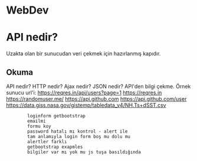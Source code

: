 # WebDev

# API nedir?
Uzakta olan bir sunucudan veri çekmek için hazırlanmış kapıdır.
## Okuma
API nedir? HTTP nedir? Ajax nedir? JSON nedir? 
API'den bilgi çekme.
 Örnek sunucu url'i:
            https://reqres.in/api/users?page=1
            https://reqres.in 
            https://randomuser.me/
            https://api.github.com
            https://api.github.com/user
            https://data.giss.nasa.gov/gistemp/tabledata_v4/NH.Ts+dSST.csv

            loginform getbootstrap
            emailmi
            formu koy
            password hatalı mı kontrol - alert ile 
            tam anlamıyla login form boş mu dolu mu 
            alertler farklı
            getbootstrap exapmles
            bilgiler var mı yok mu js tuşa basıldığında
            